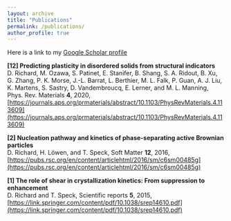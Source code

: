 ```yaml
---
layout: archive
title: "Publications"
permalink: /publications/
author_profile: true
---
```


Here is a link to my [Google Scholar profile](https://scholar.google.com/citations?user=jEhfz8kAAAAJ&hl=fr&oi=ao)


__[12] Predicting plasticity in disordered solids from structural indicators__  
D. Richard, M. Ozawa, S. Patinet, E. Stanifer, B. Shang, S. A. Ridout, B. Xu, G. Zhang, P. K. Morse, J.-L. Barrat, L. Berthier, M. L. Falk, P. Guan, A. J. Liu, K. Martens, S. Sastry, D. Vandembroucq, E. Lerner, and M. L. Manning,
Phys. Rev. Materials __4__, 2020, [https://journals.aps.org/prmaterials/abstract/10.1103/PhysRevMaterials.4.113609](https://journals.aps.org/prmaterials/abstract/10.1103/PhysRevMaterials.4.113609) 

__[2] Nucleation pathway and kinetics of phase-separating active Brownian particles__  
D. Richard, H. Löwen, and T. Speck,
Soft Matter __12__, 2016, [https://pubs.rsc.org/en/content/articlehtml/2016/sm/c6sm00485g](https://pubs.rsc.org/en/content/articlehtml/2016/sm/c6sm00485g)  

__[1] The role of shear in crystallization kinetics: From suppression to enhancement__  
D. Richard and T. Speck,
Scientific reports __5__, 2015, [https://link.springer.com/content/pdf/10.1038/srep14610.pdf](https://link.springer.com/content/pdf/10.1038/srep14610.pdf)  


